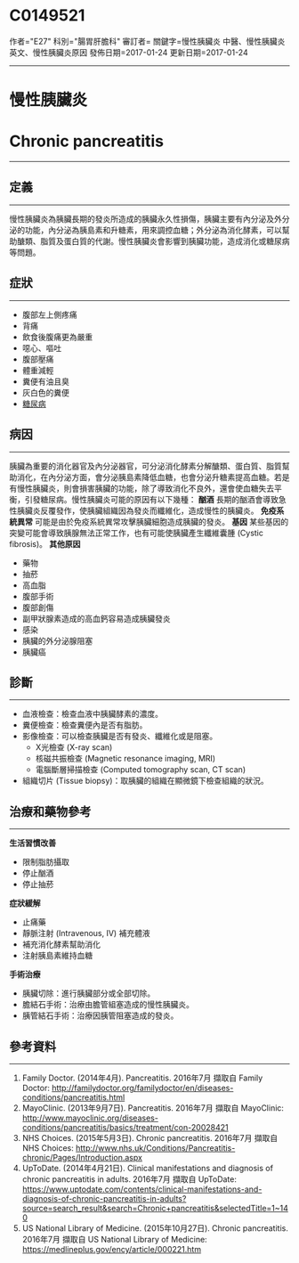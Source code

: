 # C0149521
作者="E27"
科別="腸胃肝膽科"
審訂者=
關鍵字=慢性胰臟炎 中醫、慢性胰臟炎 英文、慢性胰臟炎原因
發佈日期=2017-01-24
更新日期=2017-01-24

----------
# 慢性胰臟炎
# Chronic pancreatitis
----------
## 定義
----------

慢性胰臟炎為胰臟長期的發炎所造成的胰臟永久性損傷，胰臟主要有內分泌及外分泌的功能，內分泌為胰島素和升糖素，用來調控血糖；外分泌為消化酵素，可以幫助醣類、脂質及蛋白質的代謝。慢性胰臟炎會影響到胰臟功能，造成消化或糖尿病等問題。

## 症狀
----------
- 腹部左上側疼痛
- 背痛
- 飲食後腹痛更為嚴重
- 噁心、嘔吐
- 腹部壓痛
- 體重減輕
- 糞便有油且臭
- 灰白色的糞便
- [糖尿病](C0011849)
## 病因
----------

胰臟為重要的消化器官及內分泌器官，可分泌消化酵素分解醣類、蛋白質、脂質幫助消化，在內分泌方面，會分泌胰島素降低血糖，也會分泌升糖素提高血糖。若是有慢性胰臟炎，則會損害胰臟的功能，除了導致消化不良外，還會使血糖失去平衡，引發糖尿病。慢性胰臟炎可能的原因有以下幾種：
**酗酒**
長期的酗酒會導致急性胰臟炎反覆發作，使胰臟組織因為發炎而纖維化，造成慢性的胰臟炎。
**免疫系統異常**
可能是由於免疫系統異常攻擊胰臟細胞造成胰臟的發炎。
**基因**
某些基因的突變可能會導致胰腺無法正常工作，也有可能使胰臟產生纖維囊腫 (Cystic fibrosis)。
**其他原因**

- 藥物
- 抽菸
- 高血脂
- 腹部手術
- 腹部創傷
- 副甲狀腺素造成的高血鈣容易造成胰臟發炎
- 感染
- 胰臟的外分泌腺阻塞
- 胰臟癌
## 診斷
----------
- 血液檢查：檢查血液中胰臟酵素的濃度。
- 糞便檢查：檢查糞便內是否有脂肪。
- 影像檢查：可以檢查胰臟是否有發炎、纖維化或是阻塞。
  - X光檢查 (X-ray scan)
  - 核磁共振檢查 (Magnetic resonance imaging, MRI)
  - 電腦斷層掃描檢查 (Computed tomography scan, CT scan)
- 組織切片 (Tissue biopsy)：取胰臟的組織在顯微鏡下檢查組織的狀況。
## 治療和藥物參考
----------

**生活習慣改善**

- 限制脂肪攝取
- 停止酗酒
- 停止抽菸

**症狀緩解**

- 止痛藥
- 靜脈注射 (Intravenous, IV) 補充體液
- 補充消化酵素幫助消化
- 注射胰島素維持血糖

**手術治療**

- 胰臟切除：進行胰臟部分或全部切除。
- 膽結石手術：治療由膽管組塞造成的慢性胰臟炎。
- 胰管結石手術：治療因胰管阻塞造成的發炎。
## 參考資料
----------
1. Family Doctor. (2014年4月). Pancreatitis. 2016年7月 擷取自 Family Doctor: 
  http://familydoctor.org/familydoctor/en/diseases-conditions/pancreatitis.html
2. MayoClinic. (2013年9月7日). Pancreatitis. 2016年7月 擷取自 MayoClinic: 
  http://www.mayoclinic.org/diseases-conditions/pancreatitis/basics/treatment/con-20028421
3. NHS Choices. (2015年5月3日). Chronic pancreatitis. 2016年7月 擷取自 NHS Choices: 
  http://www.nhs.uk/Conditions/Pancreatitis-chronic/Pages/Introduction.aspx
4. UpToDate. (2014年4月21日). Clinical manifestations and diagnosis of chronic pancreatitis in adults. 2016年7月 擷取自 UpToDate: 
  https://www.uptodate.com/contents/clinical-manifestations-and-diagnosis-of-chronic-pancreatitis-in-adults?source=search_result&search=Chronic+pancreatitis&selectedTitle=1~140
5. US National Library of Medicine. (2015年10月27日). Chronic pancreatitis. 2016年7月 擷取自 US National Library of Medicine: 
  https://medlineplus.gov/ency/article/000221.htm










